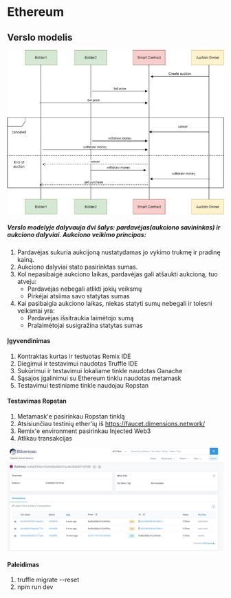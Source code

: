 # Ethereum

## Verslo modelis

![Contract](contract.jpg)

##### Verslo modelyje dalyvauja dvi šalys: pardavėjas(aukciono savininkas) ir aukciono dalyviai. Aukciono veikimo principas:
1. Pardavėjas sukuria aukcijoną nustatydamas jo vykimo trukmę ir pradinę kainą.
2. Aukciono dalyviai stato pasirinktas sumas.
3. Kol nepasibaigė aukciono laikas, pardavėjas gali atšaukti aukcioną, tuo atveju:
    - Pardavėjas nebegali atlikti jokių veiksmų
    - Pirkėjai atsiima savo statytas sumas
4. Kai pasibaigia aukciono laikas, niekas statyti sumų nebegali ir tolesni veiksmai yra:
    - Pardavėjas išsitraukia laimėtojo sumą
    - Pralaimėtojai susigražina statytas sumas
    
#### Įgyvendinimas
1. Kontraktas kurtas ir testuotas Remix IDE
2. Diegimui ir testavimui naudotas Truffle IDE
3. Sukūrimui ir testavimui lokaliame tinkle naudotas Ganache 
4. Sąsajos įgalinimui su Ethereum tinklu naudotas metamask
5. Testavimui testiniame tinkle naudojau Ropstan


#### Testavimas Ropstan
1. Metamask'e pasirinkau Ropstan tinklą
2. Atsisiunčiau testinių ether'ių iš https://faucet.dimensions.network/
3. Remix'e environment pasirinkau Injected Web3
4. Atlikau transakcijas

![etherscan](2.PNG)

#### Paleidimas
1. truffle migrate --reset
2. npm run dev


